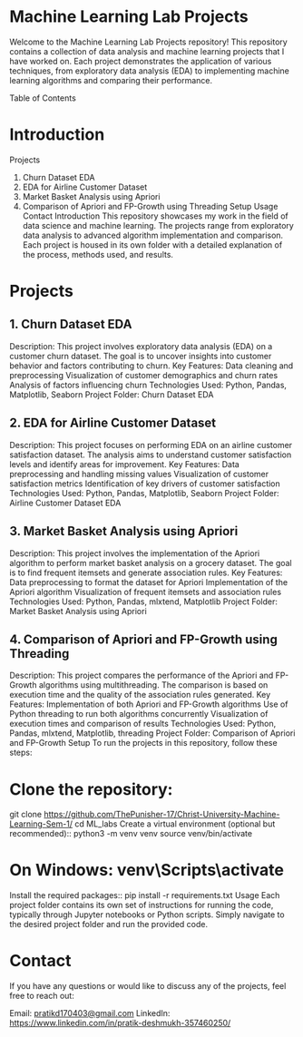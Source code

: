 # Machine Learning Lab Projects
Welcome to the Machine Learning Lab Projects repository! This repository contains a collection of data analysis and machine learning projects that I have worked on. Each project demonstrates the application of various techniques, from exploratory data analysis (EDA) to implementing machine learning algorithms and comparing their performance.

Table of Contents
# Introduction
Projects
1. Churn Dataset EDA
2. EDA for Airline Customer Dataset
3. Market Basket Analysis using Apriori
4. Comparison of Apriori and FP-Growth using Threading
Setup
Usage
Contact
Introduction
This repository showcases my work in the field of data science and machine learning. The projects range from exploratory data analysis to advanced algorithm implementation and comparison. Each project is housed in its own folder with a detailed explanation of the process, methods used, and results.

# Projects
## 1. Churn Dataset EDA
Description: This project involves exploratory data analysis (EDA) on a customer churn dataset. The goal is to uncover insights into customer behavior and factors contributing to churn.
Key Features:
Data cleaning and preprocessing
Visualization of customer demographics and churn rates
Analysis of factors influencing churn
Technologies Used: Python, Pandas, Matplotlib, Seaborn
Project Folder: Churn Dataset EDA
## 2. EDA for Airline Customer Dataset
Description: This project focuses on performing EDA on an airline customer satisfaction dataset. The analysis aims to understand customer satisfaction levels and identify areas for improvement.
Key Features:
Data preprocessing and handling missing values
Visualization of customer satisfaction metrics
Identification of key drivers of customer satisfaction
Technologies Used: Python, Pandas, Matplotlib, Seaborn
Project Folder: Airline Customer Dataset EDA
## 3. Market Basket Analysis using Apriori
Description: This project involves the implementation of the Apriori algorithm to perform market basket analysis on a grocery dataset. The goal is to find frequent itemsets and generate association rules.
Key Features:
Data preprocessing to format the dataset for Apriori
Implementation of the Apriori algorithm
Visualization of frequent itemsets and association rules
Technologies Used: Python, Pandas, mlxtend, Matplotlib
Project Folder: Market Basket Analysis using Apriori
## 4. Comparison of Apriori and FP-Growth using Threading
Description: This project compares the performance of the Apriori and FP-Growth algorithms using multithreading. The comparison is based on execution time and the quality of the association rules generated.
Key Features:
Implementation of both Apriori and FP-Growth algorithms
Use of Python threading to run both algorithms concurrently
Visualization of execution times and comparison of results
Technologies Used: Python, Pandas, mlxtend, Matplotlib, threading
Project Folder: Comparison of Apriori and FP-Growth
Setup
To run the projects in this repository, follow these steps:

# Clone the repository:
git clone https://github.com/ThePunisher-17/Christ-University-Machine-Learning-Sem-1/
cd ML_labs
Create a virtual environment (optional but recommended)::
python3 -m venv venv
source venv/bin/activate
# On Windows: venv\Scripts\activate
Install the required packages::
pip install -r requirements.txt
Usage
Each project folder contains its own set of instructions for running the code, typically through Jupyter notebooks or Python scripts. Simply navigate to the desired project folder and run the provided code.

# Contact
If you have any questions or would like to discuss any of the projects, feel free to reach out:

Email: pratikd170403@gmail.com
LinkedIn: https://www.linkedin.com/in/pratik-deshmukh-357460250/
